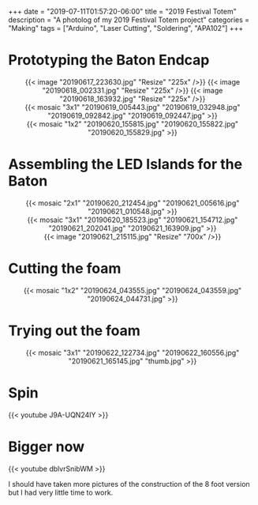 +++
date = "2019-07-11T01:57:20-06:00"
title = "2019 Festival Totem"
description = "A photolog of my 2019 Festival Totem project"
categories = "Making"
tags = ["Arduino", "Laser Cutting", "Soldering", "APA102"]
+++

# Prototyping the Baton Endcap

<center>
  {{< image "20190617_223630.jpg" "Resize" "225x" />}}
  {{< image "20190618_002331.jpg" "Resize" "225x" />}}
  {{< image "20190618_163932.jpg" "Resize" "225x" />}}
</center>

<center>
  {{< mosaic "3x1" "20190619_005443.jpg" "20190619_032948.jpg" "20190619_092842.jpg" "20190619_092447.jpg" >}}
</center>

<center>
  {{< mosaic "1x2" "20190620_155815.jpg" "20190620_155822.jpg" "20190620_155829.jpg" >}}
</center>

# Assembling the LED Islands for the Baton

<center>
  {{< mosaic "2x1" "20190620_212454.jpg" "20190621_005616.jpg" "20190621_010548.jpg" >}}
</center>

<center>
  {{< mosaic "3x1" "20190620_185523.jpg" "20190621_154712.jpg" "20190621_202041.jpg" "20190621_163909.jpg" >}}
</center>

<center>
  {{< image "20190621_215115.jpg" "Resize" "700x" />}}
</center>

# Cutting the foam

<center>
  {{< mosaic "1x2" "20190624_043555.jpg" "20190624_043559.jpg" "20190624_044731.jpg" >}}
</center>

# Trying out the foam

<center>
  {{< mosaic "3x1" "20190622_122734.jpg" "20190622_160556.jpg" "20190621_165145.jpg" "thumb.jpg" >}}
</center>

# Spin

{{< youtube J9A-UQN24IY >}}

# Bigger now

{{< youtube dblvrSnibWM >}}

I should have taken more pictures of the construction of the 8 foot version but I had very little time to work.